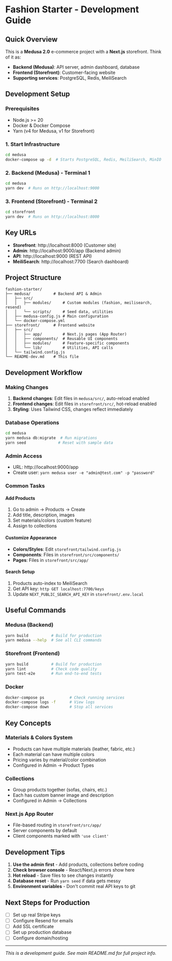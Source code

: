 # Fashion Starter - Development Guide

## Quick Overview
This is a **Medusa 2.0** e-commerce project with a **Next.js** storefront. Think of it as:
- **Backend (Medusa)**: API server, admin dashboard, database
- **Frontend (Storefront)**: Customer-facing website
- **Supporting services**: PostgreSQL, Redis, MeiliSearch

## Development Setup

### Prerequisites
- Node.js >= 20
- Docker & Docker Compose
- Yarn (v4 for Medusa, v1 for Storefront)

### 1. Start Infrastructure
```bash
cd medusa
docker-compose up -d  # Starts PostgreSQL, Redis, MeiliSearch, MinIO
```

### 2. Backend (Medusa) - Terminal 1
```bash
cd medusa
yarn dev  # Runs on http://localhost:9000
```

### 3. Frontend (Storefront) - Terminal 2
```bash
cd storefront
yarn dev  # Runs on http://localhost:8000
```

## Key URLs
- **Storefront**: http://localhost:8000 (Customer site)
- **Admin**: http://localhost:9000/app (Backend admin)
- **API**: http://localhost:9000 (REST API)
- **MeiliSearch**: http://localhost:7700 (Search dashboard)

## Project Structure

```
fashion-starter/
├── medusa/          # Backend API & Admin
│   ├── src/
│   │   ├── modules/     # Custom modules (fashion, meilisearch, resend)
│   │   └── scripts/     # Seed data, utilities
│   ├── medusa-config.js # Main configuration
│   └── docker-compose.yml
├── storefront/      # Frontend website
│   ├── src/
│   │   ├── app/         # Next.js pages (App Router)
│   │   ├── components/  # Reusable UI components
│   │   ├── modules/     # Feature-specific components
│   │   └── lib/         # Utilities, API calls
│   └── tailwind.config.js
└── README-dev.md    # This file
```

## Development Workflow

### Making Changes
1. **Backend changes**: Edit files in `medusa/src/`, auto-reload enabled
2. **Frontend changes**: Edit files in `storefront/src/`, hot-reload enabled
3. **Styling**: Uses Tailwind CSS, changes reflect immediately

### Database Operations
```bash
cd medusa
yarn medusa db:migrate  # Run migrations
yarn seed              # Reset with sample data
```

### Admin Access
- URL: http://localhost:9000/app
- Create user: `yarn medusa user -e "admin@test.com" -p "password"`

### Common Tasks

#### Add Products
1. Go to admin → Products → Create
2. Add title, description, images
3. Set materials/colors (custom feature)
4. Assign to collections

#### Customize Appearance
- **Colors/Styles**: Edit `storefront/tailwind.config.js`
- **Components**: Files in `storefront/src/components/`
- **Pages**: Files in `storefront/src/app/`

#### Search Setup
1. Products auto-index to MeiliSearch
2. Get API key: `http GET localhost:7700/keys`
3. Update `NEXT_PUBLIC_SEARCH_API_KEY` in `storefront/.env.local`

## Useful Commands

### Medusa (Backend)
```bash
yarn build          # Build for production
yarn medusa --help  # See all CLI commands
```

### Storefront (Frontend)
```bash
yarn build          # Build for production
yarn lint           # Check code quality
yarn test-e2e       # Run end-to-end tests
```

### Docker
```bash
docker-compose ps           # Check running services
docker-compose logs -f      # View logs
docker-compose down         # Stop all services
```

## Key Concepts

### Materials & Colors System
- Products can have multiple materials (leather, fabric, etc.)
- Each material can have multiple colors
- Pricing varies by material/color combination
- Configured in Admin → Product Types

### Collections
- Group products together (sofas, chairs, etc.)
- Each has custom banner image and description
- Configured in Admin → Collections

### Next.js App Router
- File-based routing in `storefront/src/app/`
- Server components by default
- Client components marked with `'use client'`

## Development Tips

1. **Use the admin first** - Add products, collections before coding
2. **Check browser console** - React/Next.js errors show here
3. **Hot reload** - Save files to see changes instantly
4. **Database reset** - Run `yarn seed` if data gets messy
5. **Environment variables** - Don't commit real API keys to git

## Next Steps for Production
- [ ] Set up real Stripe keys
- [ ] Configure Resend for emails
- [ ] Add SSL certificate
- [ ] Set up production database
- [ ] Configure domain/hosting

---
*This is a development guide. See main README.md for full project info.*